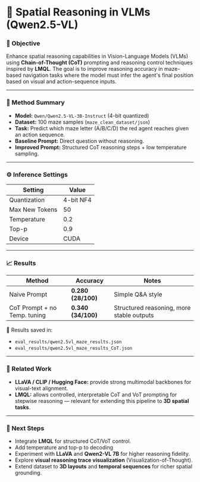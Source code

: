 # 🧭 Spatial Reasoning in VLMs (Qwen2.5-VL)

### 🎯 Objective

Enhance spatial reasoning capabilities in Vision-Language Models (VLMs) using **Chain-of-Thought (CoT)** prompting and reasoning control techniques inspired by **LMQL**. The goal is to improve reasoning accuracy in maze-based navigation tasks where the model must infer the agent's final position based on visual and action-sequence inputs.

---

### 🧠 Method Summary

* **Model:** `Qwen/Qwen2.5-VL-3B-Instruct` (4-bit quantized)
* **Dataset:** 100 maze samples (`maze_clean_dataset/json`)
* **Task:** Predict which maze letter (A/B/C/D) the red agent reaches given an action sequence.
* **Baseline Prompt:** Direct question without reasoning.
* **Improved Prompt:** Structured CoT reasoning steps + low temperature sampling.

---

### ⚙️ Inference Settings

| Setting        | Value     |
| -------------- | --------- |
| Quantization   | 4-bit NF4 |
| Max New Tokens | 50        |
| Temperature    | 0.2       |
| Top-p          | 0.9       |
| Device         | CUDA      |

---

### 📈 Results

| Method                         | Accuracy           | Notes                                     |
| ------------------------------ | ------------------ | ----------------------------------------- |
| Naive Prompt                   | **0.280 (28/100)** | Simple Q&A style                          |
| CoT Prompt + no Temp. tuning   | **0.340 (34/100)** | Structured reasoning, more stable outputs |

💾 Results saved in:

* `eval_results/qwen2.5vl_maze_results.json`
* `eval_results/qwen2.5vl_maze_results_CoT.json`

---

### 🔗 Related Work

* **LLaVA / CLIP / Hugging Face:** provide strong multimodal backbones for visual-text alignment.
* **LMQL:** allows controlled, interpretable CoT and VoT prompting for stepwise reasoning — relevant for extending this pipeline to **3D spatial tasks**.

---

### 🚀 Next Steps

* Integrate **LMQL** for structured CoT/VoT control.
* Add temperature and top-p to decoding
* Experiment with **LLaVA** and **Qwen2-VL 7B** for higher reasoning fidelity.
* Explore **visual reasoning trace visualization** (Visualization-of-Thought).
* Extend dataset to **3D layouts** and **temporal sequences** for richer spatial grounding.
